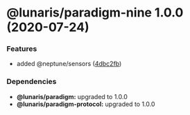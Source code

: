 # @lunaris/paradigm-nine 1.0.0 (2020-07-24)


### Features

* added @neptune/sensors ([4dbc2fb](https://github.com/lunaris-studios/neptune/commit/4dbc2fba9f787e94b3e60ca8a172c45c2347821a))





### Dependencies

* **@lunaris/paradigm:** upgraded to 1.0.0
* **@lunaris/paradigm-protocol:** upgraded to 1.0.0
